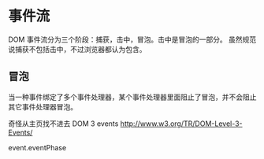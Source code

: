 # 事件流

DOM 事件流分为三个阶段：捕获，击中，冒泡。击中是冒泡的一部分。
虽然规范说捕获不包括击中，不过浏览器都认为包含。

## 冒泡

当一种事件绑定了多个事件处理器，某个事件处理器里面阻止了冒泡，并不会阻止其它事件处理器冒泡。




奇怪从主页找不进去
DOM 3 events
http://www.w3.org/TR/DOM-Level-3-Events/


event.eventPhase

